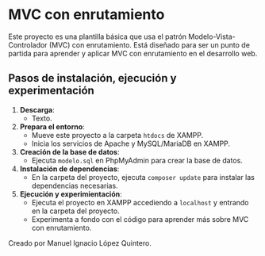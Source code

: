 # MVC con enrutamiento

Este proyecto es una plantilla básica que usa el patrón Modelo-Vista-Controlador (MVC) con enrutamiento. Está diseñado para ser un punto de partida para aprender y aplicar MVC con enrutamiento en el desarrollo web.

## Pasos de instalación, ejecución y experimentación

1. **Descarga**:
    *  Texto.
2. **Prepara el entorno**:
    * Mueve este proyecto a la carpeta `htdocs` de XAMPP.
    * Inicia los servicios de Apache y MySQL/MariaDB en XAMPP.
3. **Creación de la base de datos**:
    * Ejecuta `modelo.sql` en PhpMyAdmin para crear la base de datos.
4. **Instalación de dependencias**:
    * En la carpeta del proyecto, ejecuta `composer update` para instalar las dependencias necesarias.
5. **Ejecución y experimientación**:
    * Ejecuta el proyecto en XAMPP accediendo a `localhost` y entrando en la carpeta del proyecto.
    * Experimenta a fondo con el código para aprender más sobre MVC con enrutamiento.

Creado por Manuel Ignacio López Quintero.
